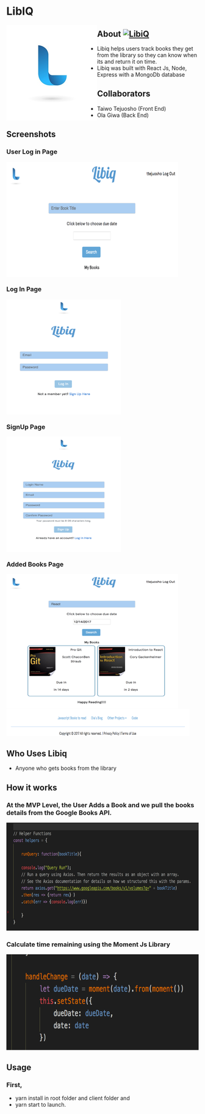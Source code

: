# LibIQ
<img src="./client/src/images/LibiqLogo2.jpg" align="left" />

## About [![LibiQ](./client/src/images/LibiqLogo2jpg)](https://github.com/ttejuosho/libiq)
- Libiq helps users track books they get from the library so they can know when its and return it on time.
- Libiq was built with React Js, Node, Express with a MongoDb database

## Collaborators
- Taiwo Tejuosho (Front End)
- Ola Giwa (Back End)

## Screenshots
### User Log in Page
<img src="./client/src/images/user.png" width=450px height=300px align="center"/>

### Log In Page
<img src="./client/src/images/login.png" width=300px height=300px align="center"/>

### SignUp Page
<img src="./client/src/images/signup.png" width=300px height=300px align="center"/>

### Added Books Page
<img src="./client/src/images/book.png" width=450px height=350px align="centre"/>
<img src="./client/src/images/footer.png" width=480px height=70px align="centre"/>

## Who Uses Libiq
- Anyone who gets books from the library 

## How it works
### At the MVP Level, the User Adds a Book and we pull the books details from the Google Books API.
<img src="./client/src/images/booksapi.png" width=608px height=282px align="centre"/>

### Calculate time remaining using the Moment Js Library
<img src="./client/src/images/moment.png" width=600px height=250px align="centre"/>

## Usage
### First, 
- yarn install in root folder and client folder and 
- yarn start to launch.
